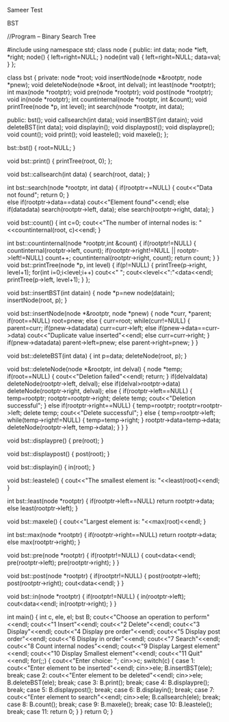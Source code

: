 Sameer Test

BST

//Program – Binary Search Tree

#include<iostream>
using namespace std;
class node
{
public:
  int data;
	node *left, *right;
	node()
	{
		left=right=NULL;
	}
	node(int val)
	{
		left=right=NULL;
		data=val;
	}
};

class bst
{
private:
	node *root;
	void insertNode(node *&rootptr, node *pnew);
	void deleteNode(node *&root, int delval);
	int least(node *rootptr);
	int max(node *rootptr);
	void pre(node *rootptr);
	void post(node *rootptr);
	void in(node *rootptr);
	int countinternal(node *rootptr, int &count);
	void printTree(node *p, int level);
	int search(node *rootptr, int data);

public:
	bst();
	void callsearch(int data);
	void insertBST(int datain);
	void deleteBST(int data);
	void displayin();
	void displaypost();
	void displaypre();
	void count();
	void print();
	void leastele();
	void maxele();
};

bst::bst()
{
	root=NULL;
}

void bst::print()
{
	printTree(root, 0);
};

void bst::callsearch(int data)
{
	search(root, data);
}

int bst::search(node *rootptr, int data)
{
	if(rootptr==NULL)
	{
		cout<<"Data not found";
		return 0;
	}	
	else if(rootptr->data==data)
		cout<<"Element found"<<endl;
	else if(data<rootptr->data)
		search(rootptr->left, data);
	else
		search(rootptr->right, data);
}

void bst::count()
{
	int c=0;
	cout<<"The number of internal nodes is: "<<countinternal(root, c)<<endl;
}

int bst::countinternal(node *rootptr,int &count)
{
	if(rootptr!=NULL)
	{
		countinternal(rootptr->left, count);
		if(rootptr->right!=NULL || rootptr->left!=NULL)
			count++;
		countinternal(rootptr->right, count);
		return count;
	}
}
void bst::printTree(node *p, int level)
{
	if(p!=NULL)
	{
		printTree(p->right, level+1);
		for(int i=0;i<level;i++)
			cout<<"   ";
		cout<<level<<":"<<p->data<<endl;
		printTree(p->left, level+1);
	}
};

void bst::insertBST(int datain)
{
	node *p=new node(datain);
	insertNode(root, p);
}

void bst::insertNode(node *&rootptr, node *pnew)
{
	node *curr, *parent;
	if(root==NULL)
		root=pnew;
	else
	{
		curr=root;
		while(curr!=NULL)
		{
			parent=curr;
			if(pnew->data<curr->data)
				curr=curr->left;
			else if(pnew->data==curr->data)
				cout<<"Duplicate value inserted"<<endl;
			else
				curr=curr->right;
		}
		if(pnew->data<parent->data)
			parent->left=pnew;
		else
			parent->right=pnew;
	}
}

void bst::deleteBST(int data)
{
	int p=data;
	deleteNode(root, p);
}

void bst::deleteNode(node *&rootptr, int delval)
{
	node *temp;
	if(root==NULL)
	{
		cout<<"Deletion failed"<<endl;
		return;
	}
	if(delval<rootptr->data)
		deleteNode(rootptr->left, delval);
	else if(delval>rootptr->data)
		deleteNode(rootptr->right, delval);
	else
	{
		if(rootptr->left==NULL)
		{
			temp=rootptr;
			rootptr=rootptr->right;
			delete temp;
			cout<<"Deletion successful";
		}
		else if(rootptr->right==NULL)
		{
			temp=rootptr;
			rootptr=rootptr->left;
			delete temp;
			cout<<"Delete successful";
		}
		else
		{
			temp=rootptr->left;
			while(temp->right!=NULL)
			{
				temp=temp->right;
			}
			rootptr->data=temp->data;
			deleteNode(rootptr->left, temp->data);
		}
	}
}

void bst::displaypre()
{
	pre(root);
}

void bst::displaypost()
{
	post(root);
}

void bst::displayin()
{
	in(root);
}

void bst::leastele()
{
	cout<<"The smallest element is: "<<least(root)<<endl;
}

int bst::least(node *rootptr)
{
	if(rootptr->left==NULL)
		return rootptr->data;
	else
		least(rootptr->left);
}

void bst::maxele()
{
	cout<<"Largest element is: "<<max(root)<<endl;
}

int bst::max(node *rootptr)
{
	if(rootptr->right==NULL)
		return rootptr->data;
	else
		max(rootptr->right);
}

void bst::pre(node *rootptr)
{
	if(rootptr!=NULL)
	{
		cout<<rootptr->data<<endl;
		pre(rootptr->left);
		pre(rootptr->right);
	}
}

void bst::post(node *rootptr)
{
	if(rootptr!=NULL)
	{
		post(rootptr->left);
		post(rootptr->right);
		cout<<rootptr->data<<endl;
	}
}

void bst::in(node *rootptr)
{
	if(rootptr!=NULL)
	{
		in(rootptr->left);
		cout<<rootptr->data<<endl;
		in(rootptr->right);
	}
}


int main()
{
	int c, ele, el;
bst B;
	cout<<"Choose an operation to perform"<<endl;
	cout<<"1 Insert"<<endl;
	cout<<"2 Delete"<<endl;
	cout<<"3 Display"<<endl;
	cout<<"4 Display pre order"<<endl;
	cout<<"5 Display post order"<<endl;
	cout<<"6 Display in order"<<endl;
	cout<<"7 Search"<<endl;
	cout<<"8 Count internal nodes"<<endl;
	cout<<"9 Display Largest element"<<endl;
	cout<<"10 Display Smallest element"<<endl;
	cout<<"11 Quit"<<endl;
	for(;;)
	{
		cout<<"Enter choice: ";
		cin>>c;
		switch(c)
		{
			case 1: cout<<"Enter element to be inserted"<<endl;
				cin>>ele;
				B.insertBST(ele);
				break;
			case 2: cout<<"Enter element to be deleted"<<endl;
				cin>>ele;
				B.deleteBST(ele);
				break;
			case 3: B.print();
				break;
			case 4: B.displaypre();
				break;
			case 5: B.displaypost();
				break;
			case 6: B.displayin();
				break;
			case 7: cout<<"Enter element to search"<<endl;
				cin>>ele;
				B.callsearch(ele);
				break;
			case 8: B.count();
				break;
			case 9: B.maxele();
				break;
			case 10: B.leastele();
				break;
			case 11: return 0;
		}
	}
	return 0;
}
